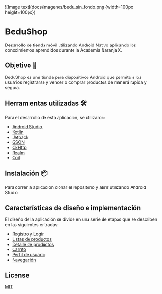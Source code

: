 ![Image text](docs/imagenes/bedu_sin_fondo.png {width=100px height=100px})

# BeduShop

Desarrollo de tienda móvil utilizando Android Nativo aplicando los conocimientos aprendidos durante la Academia Naranja X. 

## Objetivo 🎯
BeduShop es una tienda para dispositivos Android que permite a los usuarios registrarse y vender o comprar productos de manerá rapida y segura.

## Herramientas utilizadas 🛠️
Para el desarrollo de esta aplicación, se utilizaron:
* [Android Studio](https://developer.android.com/studio?hl=es).
* [Kotlin](https://developer.android.com/kotlin?hl=es-419)
* [Jetpack](https://developer.android.com/jetpack?hl=es-419)
* [GSON](https://github.com/google/gson/blob/master/UserGuide.md)
* [OkHttp](https://square.github.io/okhttp/)
* [Realm](https://realm.io/)
* [Coil](https://coil-kt.github.io/coil/)


## Instalación 📦

Para correr la aplicación clonar el repositorio y abrir utilizando Android Studio

## Características de diseño e implementación

El diseño de la aplicación se divide en una serie de etapas que se describen en las siguientes entradas:

* [Registro y Login](docs/disenio/LoginRegistro.md)
* [Listas de productos](docs/disenio/ListaProductos.md)
* [Detalle de productos](docs/disenio/DetalleProductos.md)
* [Carrito](docs/disenio/Carrito.md)
* [Perfil de usuario](docs/disenio/Perfilusuario.md)
* [Navegación](docs/Navegacion.md)




## License
[MIT](https://choosealicense.com/licenses/mit/)
